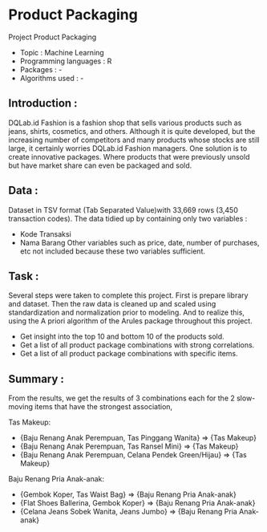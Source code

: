 # Product Packaging
Project Product Packaging

- Topic : Machine Learning
- Programming languages : R
- Packages : -
- Algorithms used : -


## Introduction  : 
DQLab.id Fashion is a fashion shop that sells various products such as jeans, shirts, cosmetics, and others. Although it is quite developed, but the increasing number of competitors and many products whose stocks are still large, it certainly worries DQLab.id Fashion managers. One solution is to create innovative packages. Where products that were previously unsold but have market share can even be packaged and sold.

## Data :
Dataset in TSV format (Tab Separated Value)with 33,669 rows (3,450 transaction codes).
The data tidied up by containing only two variables :

- Kode Transaksi
- Nama Barang
Other variables such as price, date, number of purchases, etc not included because these two variables sufficient.

## Task :
Several steps were taken to complete this project. First is prepare library and dataset. Then the raw data is cleaned up and scaled using standardization and normalization prior to modeling. And to realize this, using the A priori algorithm of the Arules package throughout this project.

- Get insight into the top 10 and bottom 10 of the products sold.
- Get a list of all product package combinations with strong correlations.
- Get a list of all product package combinations with specific items.

## Summary :
From the results, we get the results of 3 combinations each for the 2 slow-moving items that have the strongest association,

Tas Makeup:
- {Baju Renang Anak Perempuan, Tas Pinggang Wanita} => {Tas Makeup}
- {Baju Renang Anak Perempuan, Tas Ransel Mini} => {Tas Makeup}
- {Baju Renang Anak Perempuan, Celana Pendek Green/Hijau} => {Tas Makeup}

Baju Renang Pria Anak-anak:
- {Gembok Koper, Tas Waist Bag} => {Baju Renang Pria Anak-anak}
- {Flat Shoes Ballerina, Gembok Koper} => {Baju Renang Pria Anak-anak}
- {Celana Jeans Sobek Wanita, Jeans Jumbo} => {Baju Renang Pria Anak-anak}
